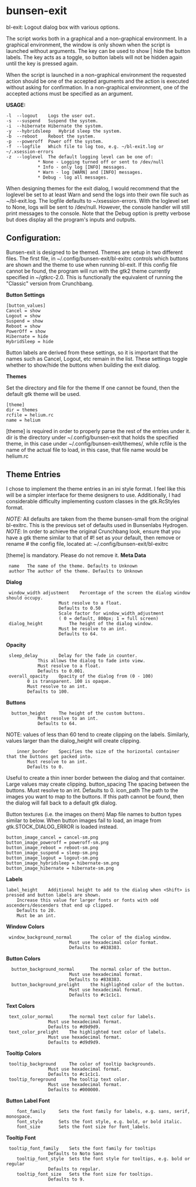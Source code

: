 # bunsen-exit

bl-exit:    Logout dialog box with various options.

The script works both in a graphical and a non-graphical environment. In a graphical environment, the window is only shown when the script is launched without arguments. The <Shift> key can be used to show | hide the button labels. The <Shift> key acts as a toggle, so button labels will not be hidden again until the <Shift> key is pressed again.  

When  the script is launched in a non-graphical environment the requested action should be one of the accepted arguments and the action is executed without asking for confirmation.
In a non-graphical environment, one of the accepted actions must be specified as an argument.

**USAGE:**  

	-l	--logout	Logs the user out.
	-s	--suspend	Suspend the system.
	-i	--hibernate	Hibernate the system.
	-y	--hybridsleep	Hybrid sleep the system.
	-b	--reboot	Reboot the system.
	-p	--poweroff	Power off the system.
	-f	--logfile	Which file to log too, e.g. ~/bl-exit.log or ~/.xsession-errors
	-z	--loglevel	The default logging level can be one of:
				* None - Logging turned off or sent to /dev/null
				* Info - only log [INFO] messages.
				* Warn - log [WARN] and [INFO] messages.
				* Debug - log all messages.
When designing themes for the exit dialog, I would recommend that the loglevel be set to at least Warn and send the logs into their own file such as ~/bl-exit.log. The logfile defaults to ~/xsession-errors. With the loglevel set to None, logs will be sent to /dev/null. However, the console handler will still print messages to the console. Note that the Debug option is pretty verbose but does display all the program's inputs and outputs. 
## Configuration:

Bunsen-exit is designed to be themed. Themes are setup in two different files. The first file, in ~/.config/bunsen-exit/bl-exitrc controls which buttons are shown and the theme to use when running bl-exit. If this config file cannot be found, the program will run with the gtk2 theme currently specified in ~/gtkrc-2.0. This is functionally the equivalent of running the "Classic" version from Crunchbang.

**Button Settings**

    [button_values] 
    Cancel = show 
    Logout = show 
    Suspend = show 
    Reboot = show 
    PowerOff = show 
    Hibernate = hide
    HybridSleep = hide

Button labels are derived from these settings, so it is important that the names such as Cancel, Logout, etc remain in the list. These settings toggle whether to show/hide the buttons when building the exit dialog.

**Themes**

Set the directory and file for the theme
If one cannot be found, then the default gtk theme will be used.

    [theme]
    dir = themes
    rcfile = helium.rc
    name = helium
[theme] is required in order to properly parse the rest of the entries under it. dir is the directory under ~/.config/bunsen-exit that holds the specified theme, in this case under ~/.config/bunsen-exit/themes/, while rcfile is the name of the actual file to load, in this case, that file name would be helium.rc

## Theme Entries
I chose to implement the theme entries in an ini style format. I feel like this will be a simpler interface for theme designers to use. Additionally, I had considerable difficulty implementing custom classes in the gtk.RcStyles format. 

*NOTE:* All defaults are taken from the theme bunsen-small from the original bl-exitrc. 
This is the previous set of defaults used in Bunsenlabs Hydrogen. 
*NOTE*: In order to achieve the original Crunchbang look, ensure that you have a gtk theme similar to that of #! set as your default, then remove or rename # the config file, located at: ~/.config/bunsen-exit/bl-exitrc
  
   [theme] is mandatory. Please do not remove it. 
    **Meta Data**
    
     name	The name of the theme. Defaults to Unknown 
     author	The author of the theme. Defaults to Unknown
  
**Dialog**

     window_width adjustment	Percentage of the screen the dialog window should occupy. 
						Must resolve to a float. 
						Defaults to 0.50 
						Scale factor for window_width_adjustment 
						( 0 = default, 800px; 1 = full screen)
     dialog_height			The height of the dialog window. 
						Must be resolve to an int. 
						Defaults to 64.
  **Opacity**
   
     sleep_delay		Delay for the fade in counter. 
				This allows the dialog to fade into view.
				Must resolve to a float. 
				Defaults to 0.001.
	 overall_opacity	Opacity of the dialog from (0 - 100)
			0 is transparent. 100 is opaque. 
			Must resolve to an int. 
			Defaults to 100.
**Buttons**
  

      button_height		The height of the custom buttons.
				Must resolve to an int.
				Defaults to 64.  
NOTE: values of less than 60 tend to create clipping on the labels. Similarly, values larger than the dialog_height will create clipping.

        inner_border	Specifies the size of the horizontal container that the buttons get packed into. 
			Must resolve to an int. 
			Defaults to 0.
Useful to create a thin inner border between the dialog and that container.  Large values may create clipping. 
        button_spacing	The spacing between the buttons. 
			Must resolve to an int. 
			Defaults to 0.
        icon_path		The path to the images you want to map to the buttons. 
   If this path cannot be found, then the dialog will fall back to a default gtk dialog.
   
   Button textures (i.e. the images on them) Map file names to button types similar to below. When button images fail to load, an image from gtk.STOCK_DIALOG_ERROR is loaded instead. 			

	button_image_cancel = cancel-sm.png
	button_image_poweroff = poweroff-sm.png
	button_image_reboot = reboot-sm.png
	button_image_suspend = sleep-sm.png
	button_image_logout = logout-sm.png
	button_image_hybridsleep = hibernate-sm.png
	button_image_hibernate = hibernate-sm.png
  **Labels**
   

	label_height	Additional height to add to the dialog when <Shift> is pressed and button labels are shown. 
		Increase this value for larger fonts or fonts with odd ascenders/descenders that end up clipped. 
		Defaults to 20. 
		Must be an int.
**Window Colors**
   

     window_background_normal		The color of the dialog window. 
			    			Must use hexadecimal color format. 
	    					Defaults to #838383.
**Button Colors**
  

      button_background_normal		The normal color of the button. 
							Must use hexadecimal format. 
							Defaults to #838383.
      button_background_prelight	the highlighted color of the button. 
							Must use hexadecimal format. 
							Defaults to #c1c1c1.
**Text Colors**
   

     text_color_normal		The normal text color for labels. 
			    	Must use hexadecimal format.
			    	Defaults to #d9d9d9.
     text_color_prelight	The highlighted text color of labels. 
					Must use hexadecimal format.
					Defaults to #d9d9d9.
**Tooltip Colors**
   

     tooltip_background		The color of tooltip backgrounds.
					Must use hexadecimal format.
					Defaults to #c1c1c1.
     tooltip_foreground		The tooltip text color. 
					Must use hexadecimal format.
					Defaults to #000000.
**Button Label Font**

		font_family		Sets the font family for labels, e.g. sans, serif, monospace. 
		font_style		Sets the font style, e.g. bold, or bold italic.
		font_size		Sets the font size for font_labels.
**Tooltip Font**
   

     tooltip_font_family	Sets the font family for tooltips
					Defaults to Noto Sans
        tooltip_font_style	Sets the font style for tooltips, e.g. bold or regular
					Defaults to regular.
        tooltip_font_size	Sets the font size for tooltips.
					Defaults to 9.
